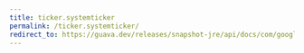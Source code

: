 ```yaml
---
title: ticker.systemticker
permalink: /ticker.systemticker/
redirect_to: https://guava.dev/releases/snapshot-jre/api/docs/com/google/common/base/Ticker.html#systemTicker--
---
```

